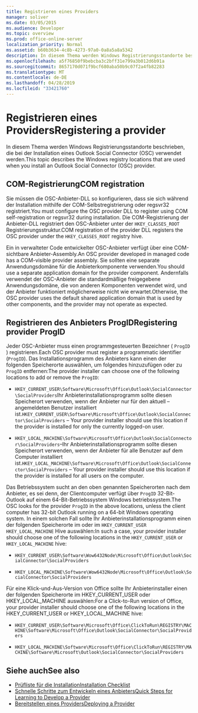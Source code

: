 ```yaml
---
title: Registrieren eines Providers
manager: soliver
ms.date: 03/05/2015
ms.audience: Developer
ms.topic: overview
ms.prod: office-online-server
localization_priority: Normal
ms.assetid: b60b3634-4c8b-4273-97a0-0a8a5a8a5342
description: In diesem Thema werden Windows Registrierungsstandorte beschrieben, die bei der Installation eines Outlook Social Connector (OSC) verwendet werden.
ms.openlocfilehash: a5f76850f9bebcba3c2bff31e799a3b012d6b91a
ms.sourcegitcommit: 8657170d071f9bcf680aba50b9c07f2a4fb82283
ms.translationtype: MT
ms.contentlocale: de-DE
ms.lasthandoff: 04/28/2019
ms.locfileid: "33421760"
---
```

# <a name="registering-a-provider"></a><span data-ttu-id="be5bf-103">Registrieren eines Providers</span><span class="sxs-lookup"><span data-stu-id="be5bf-103">Registering a provider</span></span>

<span data-ttu-id="be5bf-104">In diesem Thema werden Windows Registrierungsstandorte beschrieben, die bei der Installation eines Outlook Social Connector (OSC) verwendet werden.</span><span class="sxs-lookup"><span data-stu-id="be5bf-104">This topic describes the Windows registry locations that are used when you install an Outlook Social Connector (OSC) provider.</span></span>
  
## <a name="com-registration"></a><span data-ttu-id="be5bf-105">COM-Registrierung</span><span class="sxs-lookup"><span data-stu-id="be5bf-105">COM registration</span></span>

<span data-ttu-id="be5bf-106">Sie müssen die OSC-Anbieter-DLL so konfigurieren, dass sie sich während der Installation mithilfe der COM-Selbstregistrierung oder regsvr32 registriert.</span><span class="sxs-lookup"><span data-stu-id="be5bf-106">You must configure the OSC provider DLL to register using COM self-registration or regsvr32 during installation.</span></span> <span data-ttu-id="be5bf-107">Die COM-Registrierung der Anbieter-DLL registriert den OSC-Anbieter unter der `HKEY_CLASSES_ROOT` Registrierungsstruktur.</span><span class="sxs-lookup"><span data-stu-id="be5bf-107">COM registration of the provider DLL registers the OSC provider under the `HKEY_CLASSES_ROOT` registry hive.</span></span> 
  
<span data-ttu-id="be5bf-108">Ein in verwalteter Code entwickelter OSC-Anbieter verfügt über eine COM-sichtbare Anbieter-Assembly.</span><span class="sxs-lookup"><span data-stu-id="be5bf-108">An OSC provider developed in managed code has a COM-visible provider assembly.</span></span> <span data-ttu-id="be5bf-109">Sie sollten eine separate Anwendungsdomäne für die Anbieterkomponente verwenden.</span><span class="sxs-lookup"><span data-stu-id="be5bf-109">You should use a separate application domain for the provider component.</span></span> <span data-ttu-id="be5bf-110">Andernfalls verwendet der OSC-Anbieter die standardmäßige freigegebene Anwendungsdomäne, die von anderen Komponenten verwendet wird, und der Anbieter funktioniert möglicherweise nicht wie erwartet.</span><span class="sxs-lookup"><span data-stu-id="be5bf-110">Otherwise, the OSC provider uses the default shared application domain that is used by other components, and the provider may not operate as expected.</span></span>
  
## <a name="registering-provider-progid"></a><span data-ttu-id="be5bf-111">Registrieren des Anbieters ProgID</span><span class="sxs-lookup"><span data-stu-id="be5bf-111">Registering provider ProgID</span></span>

<span data-ttu-id="be5bf-112">Jeder OSC-Anbieter muss einen programmgesteuerten Bezeichner ( `ProgID` ) registrieren.</span><span class="sxs-lookup"><span data-stu-id="be5bf-112">Each OSC provider must register a programmatic identifier (`ProgID`).</span></span> <span data-ttu-id="be5bf-113">Das Installationsprogramm des Anbieters kann einen der folgenden Speicherorte auswählen, um folgendes hinzuzufügen oder zu `ProgID` entfernen:</span><span class="sxs-lookup"><span data-stu-id="be5bf-113">The provider installer can choose one of the following locations to add or remove the `ProgID`:</span></span>
  
- <span data-ttu-id="be5bf-114">`HKEY_CURRENT_USER\Software\Microsoft\Office\Outlook\SocialConnector\SocialProviders`Ihr Anbieterinstallationsprogramm sollte diesen Speicherort verwenden, wenn der Anbieter nur für den aktuell &ndash; angemeldeten Benutzer installiert ist.</span><span class="sxs-lookup"><span data-stu-id="be5bf-114">`HKEY_CURRENT_USER\Software\Microsoft\Office\Outlook\SocialConnector\SocialProviders` &ndash; Your provider installer should use this location if the provider is installed for only the currently logged-on user.</span></span>
    
- <span data-ttu-id="be5bf-115">`HKEY_LOCAL_MACHINE\Software\Microsoft\Office\Outlook\SocialConnector\SocialProviders`&ndash;Ihr Anbieterinstallationsprogramm sollte diesen Speicherort verwenden, wenn der Anbieter für alle Benutzer auf dem Computer installiert ist.</span><span class="sxs-lookup"><span data-stu-id="be5bf-115">`HKEY_LOCAL_MACHINE\Software\Microsoft\Office\Outlook\SocialConnector\SocialProviders` &ndash; Your provider installer should use this location if the provider is installed for all users on the computer.</span></span>
    
<span data-ttu-id="be5bf-116">Das Betriebssystem sucht an den oben genannten Speicherorten nach dem Anbieter, es sei denn, der Clientcomputer verfügt über `ProgID` 32-Bit-Outlook auf einem 64-Bit-Betriebssystem Windows betriebssystem.</span><span class="sxs-lookup"><span data-stu-id="be5bf-116">The OSC looks for the provider  `ProgID` in the above locations, unless the client computer has 32-bit Outlook running on a 64-bit Windows operating system.</span></span> <span data-ttu-id="be5bf-117">In einem solchen Fall sollte Ihr Anbieterinstallationsprogramm einen der folgenden Speicherorte im oder im  `HKEY_CURRENT_USER`  `HKEY_LOCAL_MACHINE` Hive auswählen:</span><span class="sxs-lookup"><span data-stu-id="be5bf-117">In such a case, your provider installer should choose one of the following locations in the  `HKEY_CURRENT_USER` or  `HKEY_LOCAL_MACHINE` hive:</span></span> 
  
- `HKEY_CURRENT_USER\Software\Wow6432Node\Microsoft\Office\Outlook\SocialConnector\SocialProviders`
    
- `HKEY_LOCAL_MACHINE\Software\Wow6432Node\Microsoft\Office\Outlook\SocialConnector\SocialProviders`
    
<span data-ttu-id="be5bf-118">Für eine Klick-und-Aus-Version von Office sollte Ihr Anbieterinstaller einen der folgenden Speicherorte im HKEY_CURRENT_USER oder HKEY_LOCAL_MACHINE auswählen:</span><span class="sxs-lookup"><span data-stu-id="be5bf-118">For a Click-to-Run version of Office, your provider installer should choose one of the following locations in the HKEY_CURRENT_USER or HKEY_LOCAL_MACHINE hive:</span></span>
  
- `HKEY_CURRENT_USER\Software\Microsoft\Office\ClickToRun\REGISTRY\MACHINE\Software\Microsoft\Office\Outlook\SocialConnector\SocialProviders`
    
- `HKEY_LOCAL_MACHINE\Software\Microsoft\Office\ClickToRun\REGISTRY\MACHINE\Software\Microsoft\Outlook\SocialConnector\SocialProviders`
    
## <a name="see-also"></a><span data-ttu-id="be5bf-119">Siehe auch</span><span class="sxs-lookup"><span data-stu-id="be5bf-119">See also</span></span>

- [<span data-ttu-id="be5bf-120">Prüfliste für die Installation</span><span class="sxs-lookup"><span data-stu-id="be5bf-120">Installation Checklist</span></span>](installation-checklist.md)
- [<span data-ttu-id="be5bf-121">Schnelle Schritte zum Entwickeln eines Anbieters</span><span class="sxs-lookup"><span data-stu-id="be5bf-121">Quick Steps for Learning to Develop a Provider</span></span>](quick-steps-for-learning-to-develop-a-provider.md)
- [<span data-ttu-id="be5bf-122">Bereitstellen eines Providers</span><span class="sxs-lookup"><span data-stu-id="be5bf-122">Deploying a Provider</span></span>](deploying-a-provider.md)

